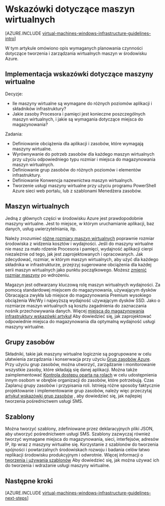 <properties
    pageTitle="wskazówki dotyczące maszyn wirtualnych systemu Windows | Microsoft Azure"
    description="Dowiedz się więcej o najważniejszych wskazówek projektowanie i wdrażanie do wdrażania maszyn wirtualnych systemu windows do Azure"
    documentationCenter=""
    services="virtual-machines-windows"
    authors="iainfoulds"
    manager="timlt"
    editor=""
    tags="azure-resource-manager"/>

<tags
    ms.service="virtual-machines-windows"
    ms.workload="infrastructure-services"
    ms.tgt_pltfrm="vm-windows"
    ms.devlang="na"
    ms.topic="article"
    ms.date="09/08/2016"
    ms.author="iainfou"/>

# <a name="virtual-machines-guidelines"></a>Wskazówki dotyczące maszyn wirtualnych

[AZURE.INCLUDE [virtual-machines-windows-infrastructure-guidelines-intro](../../includes/virtual-machines-windows-infrastructure-guidelines-intro.md)] 

W tym artykule omówiono opis wymaganych planowania czynności dotyczące tworzenia i zarządzania wirtualnych maszyn w środowisku Azure.

## <a name="implementation-guidelines-for-vms"></a>Implementacja wskazówki dotyczące maszyny wirtualne
Decyzje:

- Ile maszyny wirtualne są wymagane do różnych poziomów aplikacji i składników infrastruktury?
- Jakie zasoby Procesora i pamięci jest konieczne poszczególnych maszyn wirtualnych, i jakie są wymagania dotyczące miejsca do magazynowania?

Zadania:

- Definiowanie obciążenia dla aplikacji i zasobów, które wymagają maszyny wirtualne.
- Wyrównywanie do potrzeb zasobów dla każdego maszyn wirtualnych przy użyciu odpowiedniego typu rozmiar i miejsca do magazynowania maszyn wirtualnych.
- Definiowanie grup zasobów do różnych poziomów i elementów infrastruktury.
- Definiowanie Konwencja nazewnictwa maszyn wirtualnych.
- Tworzenie usługi maszyny wirtualne przy użyciu programu PowerShell Azure sieci web portalu, lub z szablonami Menedżera zasobów.

## <a name="virtual-machines"></a>Maszyn wirtualnych

Jedną z głównych części w środowisku Azure jest prawdopodobnie maszyny wirtualne. Jest to miejsce, w którym uruchamianie aplikacji, baz danych, usług uwierzytelniania, itp.

Należy zrozumieć [różne rozmiary maszyn wirtualnych](virtual-machines-windows-sizes.md) poprawnie rozmiar środowiska z widzenia kosztów i wydajności. Jeśli do maszyny wirtualne nie masz za mało rdzenie Procesora i pamięci, wydajność aplikacji cierpi niezależnie od tego, jak jest zaprojektowanych i opracowanych. Jak zdecydować, rozmiar, w którym maszyn wirtualnych, aby użyć dla każdego składnika w infrastrukturze, przejrzyj sugerowane obciążenia dla każdej serii maszyn wirtualnych jako punktu początkowego. Możesz [zmienić rozmiar maszyny](https://azure.microsoft.com/blog/resize-virtual-machines/) po wdrożeniu.

Magazyn jest odtwarzany kluczową rolę maszyn wirtualnych wydajności. Za pomocą standardowej miejscem do magazynowania, używającym dysków Obracająca zwykła lub miejsce do magazynowania Premium wysokiego obciążenia We/Wy i najwyższą wydajność używającym dysków SSD. Jako o rozmiarze maszyn wirtualnych są kosztu zagadnienia do zaznaczania nośnik przechowywania danych. Więcej [miejsca do magazynowania infrastruktury wskazówki artykuł](virtual-machines-windows-infrastructure-storage-solutions-guidelines.md) Aby dowiedzieć się, jak zaprojektować odpowiednie miejsca do magazynowania dla optymalną wydajność usługi maszyny wirtualne.


## <a name="resource-groups"></a>Grupy zasobów
Składniki, takie jak maszyny wirtualne logicznie są pogrupowane w celu ułatwienia zarządzania i konserwacja przy użyciu [Grup zasobów Azure](../azure-resource-manager/resource-group-overview.md). Przy użyciu grup zasobów, można utworzyć, zarządzanie i monitorowanie wszystkie zasoby, które składają się danej aplikacji. Można także zaimplementować [Kontrola dostępu oparta na rolach](../active-directory/role-based-access-control-what-is.md) w celu udostępnienia innym osobom w obrębie organizacji do zasobów, które potrzebują. Czas Zaplanuj grupy zasobów i przypisania roli. Istnieją różne sposoby faktycznie projektowanie i implementowanie grup zasobów, należy więc przeczytaj [artykuł wskazówki grup zasobów](virtual-machines-windows-infrastructure-resource-groups-guidelines.md) , aby dowiedzieć się, jak najlepiej tworzenia pośrednictwem usługi SMS.


## <a name="templates"></a>Szablony 
Można tworzyć szablony, zdefiniowane przez deklaracyjnych pliki JSON, aby utworzyć pośrednictwem usługi SMS. Szablony zazwyczaj również tworzyć wymagane miejsca do magazynowania, sieci, interfejsów, adresów IP, itp wraz z maszyny wirtualne się. Korzystanie z szablonów do tworzenia spójności i powtarzalnych środowiskach rozwoju i badania celów łatwo replikacji środowisku produkcyjnym i odwrotnie. Więcej informacji o [tworzenia i używania szablonów](../azure-resource-manager/resource-group-overview.md#template-deployment) Aby dowiedzieć się, jak można używać ich do tworzenia i wdrażanie usługi maszyny wirtualne.


## <a name="next-steps"></a>Następne kroki
[AZURE.INCLUDE [virtual-machines-windows-infrastructure-guidelines-next-steps](../../includes/virtual-machines-windows-infrastructure-guidelines-next-steps.md)] 
